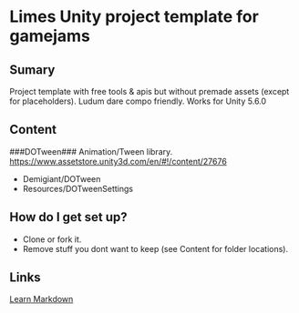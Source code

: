 # Limes Unity project template for gamejams #



## Sumary ##
Project template with free tools & apis but without premade assets (except for placeholders). Ludum dare compo friendly.
Works for Unity 5.6.0

## Content ##

###DOTween###
Animation/Tween library.
https://www.assetstore.unity3d.com/en/#!/content/27676

* Demigiant/DOTween
* Resources/DOTweenSettings

## How do I get set up? ##
* Clone or fork it.
* Remove stuff you dont want to keep (see Content for folder locations).

## Links ##
[Learn Markdown](https://bitbucket.org/tutorials/markdowndemo)